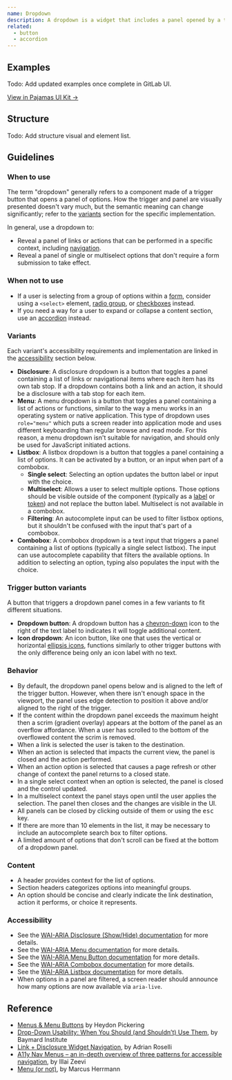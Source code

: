```yaml
---
name: Dropdown
description: A dropdown is a widget that includes a panel opened by a trigger button.
related:
  - button
  - accordion
---
```


## Examples

Todo: Add updated examples once complete in GitLab UI.

[View in Pajamas UI Kit →](https://www.figma.com/file/qEddyqCrI7kPSBjGmwkZzQ/Component-library?node-id=425%3A14)

## Structure

Todo: Add structure visual and element list.

## Guidelines

### When to use

The term "dropdown" generally refers to a component made of a trigger button that opens a panel of options. How the trigger and panel are visually presented doesn't vary much, but the semantic meaning can change significantly; refer to the [variants](#variants) section for the specific implementation.

In general, use a dropdown to:

- Reveal a panel of links or actions that can be performed in a specific context, including [navigation](/regions/navigation).
- Reveal a panel of single or multiselect options that don't require a form submission to take effect.

### When not to use

- If a user is selecting from a group of options within a [form](/components/form), consider using a `<select>` element, [radio group](/components/radio-button), or [checkboxes](/components/checkbox) instead.
- If you need a way for a user to expand or collapse a content section, use an [accordion](/components/accordion) instead.

### Variants

Each variant's accessibility requirements and implementation are linked in the [accessibility](#accessibility) section below.

- **Disclosure**: A disclosure dropdown is a button that toggles a panel containing a list of links or navigational items where each item has its own tab stop. If a dropdown contains both a link and an action, it should be a disclosure with a tab stop for each item.
- **Menu**: A menu dropdown is a button that toggles a panel containing a list of actions or functions, similar to the way a menu works in an operating system or native application. This type of dropdown uses `role="menu"` which puts a screen reader into application mode and uses different keyboarding than regular browse and read mode. For this reason, a menu dropdown isn't suitable for navigation, and should only be used for JavaScript initiated actions.
- **Listbox**: A listbox dropdown is a button that toggles a panel containing a list of options. It can be activated by a button, or an input when part of a combobox.
  - **Single select**: Selecting an option updates the button label or input with the choice.
  - **Multiselect**: Allows a user to select multiple options. Those options should be visible outside of the component (typically as a [label](/components/label) or [token](/components/token)) and not replace the button label. Multiselect is not available in a combobox.
  - **Filtering**: An autocomplete input can be used to filter listbox options, but it shouldn't be confused with the input that's part of a combobox.
- **Combobox**: A combobox dropdown is a text input that triggers a panel containing a list of options (typically a single select listbox). The input can use autocomplete capability that filters the available options. In addition to selecting an option, typing also populates the input with the choice.

### Trigger button variants

A button that triggers a dropdown panel comes in a few variants to fit different situations.

- **Dropdown button**: A dropdown button has a [chevron-down](https://gitlab-org.gitlab.io/gitlab-svgs/?q=~chevron-down) icon to the right of the text label to indicates it will toggle additional content.
- **Icon dropdown**: An icon button, like one that uses the vertical or horizontal [ellipsis icons](https://gitlab-org.gitlab.io/gitlab-svgs/?q=elli), functions similarly to other trigger buttons with the only difference being only an icon label with no text.

### Behavior

- By default, the dropdown panel opens below and is aligned to the left of the trigger button. However, when there isn't enough space in the viewport, the panel uses edge detection to position it above and/or aligned to the right of the trigger.
- If the content within the dropdown panel exceeds the maximum height then a scrim (gradient overlay) appears at the bottom of the panel as an overflow affordance. When a user has scrolled to the bottom of the overflowed content the scrim is removed.
- When a link is selected the user is taken to the destination.
- When an action is selected that impacts the current view, the panel is closed and the action performed.
- When an action option is selected that causes a page refresh or other change of context the panel returns to a closed state.
- In a single select context when an option is selected, the panel is closed and the control updated.
- In a multiselect context the panel stays open until the user applies the selection. The panel then closes and the changes are visible in the UI.
- All panels can be closed by clicking outside of them or using the <kbd>esc</kbd> key.
- If there are more than 10 elements in the list, it may be necessary to include an autocomplete search box to filter options.
- A limited amount of options that don't scroll can be fixed at the bottom of a dropdown panel.

### Content

- A header provides context for the list of options.
- Section headers categorizes options into meaningful groups.
- An option should be concise and clearly indicate the link destination, action it performs, or choice it represents.

### Accessibility

- See the [WAI-ARIA Disclosure (Show/Hide) documentation](https://www.w3.org/TR/wai-aria-practices/#disclosure) for more details.
- See the [WAI-ARIA Menu documentation](https://www.w3.org/TR/wai-aria-practices/#menu) for more details.
- See the [WAI-ARIA Menu Button documentation](https://www.w3.org/TR/wai-aria-practices/#menubutton) for more details.
- See the [WAI-ARIA Combobox documentation](https://www.w3.org/TR/wai-aria-practices/#combobox) for more details.
- See the [WAI-ARIA Listbox documentation](https://www.w3.org/TR/wai-aria-practices/#Listbox) for more details.
- When options in a panel are filtered, a screen reader should announce how many options are now available via `aria-live`.


## Reference

- [Menus & Menu Buttons](https://inclusive-components.design/menus-menu-buttons/) by Heydon Pickering
- [Drop-Down Usability: When You Should (and Shouldn’t) Use Them](https://baymard.com/blog/drop-down-usability), by Baymard Institute
- [Link + Disclosure Widget Navigation](https://adrianroselli.com/2019/06/link-disclosure-widget-navigation.html), by Adrian Roselli
- [A11y Nav Menus – an in-depth overview of three patterns for accessible navigation](https://www.evinced.com/blog/a11y-nav-menus/), by Illai Zeevi
- [Menu (or not)](https://marcus.io/blog/menu-or-not), by Marcus Herrmann
